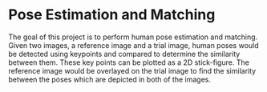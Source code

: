 # Pose Estimation and Matching



The goal of this project is to perform human pose estimation and matching. Given two images, a reference image and a trial image, human poses would be detected using keypoints and compared to determine the similarity between them. These key points can be plotted as a 2D stick-figure. The reference image would be overlayed on the trial image to find the similarity between the poses which are depicted in both of the images. 

